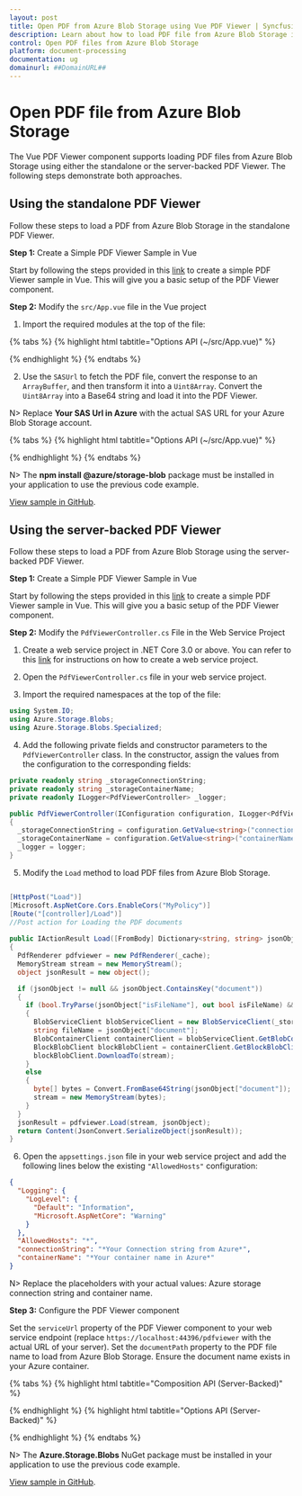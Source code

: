 ```yaml
---
layout: post
title: Open PDF from Azure Blob Storage using Vue PDF Viewer | Syncfusion
description: Learn about how to load PDF file from Azure Blob Storage in Syncfusion Vue PDF Viewer component of Syncfusion Essential JS 2 and more.
control: Open PDF files from Azure Blob Storage
platform: document-processing
documentation: ug
domainurl: ##DomainURL##
---
```


# Open PDF file from Azure Blob Storage

The Vue PDF Viewer component supports loading PDF files from Azure Blob Storage using either the standalone or the server-backed PDF Viewer. The following steps demonstrate both approaches.

## Using the standalone PDF Viewer

Follow these steps to load a PDF from Azure Blob Storage in the standalone PDF Viewer.

**Step 1:** Create a Simple PDF Viewer Sample in Vue

Start by following the steps provided in this [link](https://help.syncfusion.com/document-processing/pdf/pdf-viewer/vue/getting-started) to create a simple PDF Viewer sample in Vue. This will give you a basic setup of the PDF Viewer component.

**Step 2:** Modify the `src/App.vue` file in the Vue project

1. Import the required modules at the top of the file:

{% tabs %}
{% highlight html tabtitle="Options API (~/src/App.vue)" %}

<script>
  import { BlockBlobClient } from "@azure/storage-blob";
</script>

{% endhighlight %}
{% endtabs %}

2. Use the `SASUrl` to fetch the PDF file, convert the response to an `ArrayBuffer`, and then transform it into a `Uint8Array`. Convert the `Uint8Array` into a Base64 string and load it into the PDF Viewer.

N> Replace **Your SAS Url in Azure** with the actual SAS URL for your Azure Blob Storage account.

{% tabs %}
{% highlight html tabtitle="Options API (~/src/App.vue)" %}

<script>
  export default {
    methods: {
      loadPdfDocument: async function () {
        var SASUrl = "*Your SAS Url in Azure*";
        const response = await fetch(SASUrl);
        const arrayBuffer = await response.arrayBuffer();
        const uint8Array = new Uint8Array(arrayBuffer);
        const base64String = btoa(
          String.fromCharCode(...uint8Array)
        );
        var viewer = document.getElementById('pdfViewer').ej2_instances[0];
        setTimeout(function() {
          viewer.load("data:application/pdf;base64," + base64String);
        }, 2000);
      },
    }
  }
</script>

{% endhighlight %}
{% endtabs %}

N> The **npm install @azure/storage-blob** package must be installed in your application to use the previous code example.

[View sample in GitHub](https://github.com/SyncfusionExamples/open-save-pdf-documents-in-azure-blob-storage/tree/master/Open%20and%20Save%20PDF%20in%20Azure%20Blob%20Storage%20using%20Standalone).

## Using the server-backed PDF Viewer

Follow these steps to load a PDF from Azure Blob Storage using the server-backed PDF Viewer.

**Step 1:** Create a Simple PDF Viewer Sample in Vue

Start by following the steps provided in this [link](https://help.syncfusion.com/document-processing/pdf/pdf-viewer/vue/getting-started) to create a simple PDF Viewer sample in Vue. This will give you a basic setup of the PDF Viewer component.

**Step 2:** Modify the `PdfViewerController.cs` File in the Web Service Project

1. Create a web service project in .NET Core 3.0 or above. You can refer to this [link](https://www.syncfusion.com/kb/11063/how-to-create-pdf-viewer-web-service-in-net-core-3-0-and-above) for instructions on how to create a web service project.

2. Open the `PdfViewerController.cs` file in your web service project.

3. Import the required namespaces at the top of the file:

```csharp
using System.IO;
using Azure.Storage.Blobs;
using Azure.Storage.Blobs.Specialized;
```

4. Add the following private fields and constructor parameters to the `PdfViewerController` class. In the constructor, assign the values from the configuration to the corresponding fields:

```csharp
private readonly string _storageConnectionString;
private readonly string _storageContainerName;
private readonly ILogger<PdfViewerController> _logger;

public PdfViewerController(IConfiguration configuration, ILogger<PdfViewerController> logger)
{
  _storageConnectionString = configuration.GetValue<string>("connectionString");
  _storageContainerName = configuration.GetValue<string>("containerName");
  _logger = logger;
}
```

5. Modify the `Load` method to load PDF files from Azure Blob Storage.

```csharp

[HttpPost("Load")]
[Microsoft.AspNetCore.Cors.EnableCors("MyPolicy")]
[Route("[controller]/Load")]
//Post action for Loading the PDF documents 
 
public IActionResult Load([FromBody] Dictionary<string, string> jsonObject)
{
  PdfRenderer pdfviewer = new PdfRenderer(_cache);
  MemoryStream stream = new MemoryStream();
  object jsonResult = new object();

  if (jsonObject != null && jsonObject.ContainsKey("document"))
  {
    if (bool.TryParse(jsonObject["isFileName"], out bool isFileName) && isFileName)
    {
      BlobServiceClient blobServiceClient = new BlobServiceClient(_storageConnectionString);
      string fileName = jsonObject["document"];
      BlobContainerClient containerClient = blobServiceClient.GetBlobContainerClient(_storageContainerName);
      BlockBlobClient blockBlobClient = containerClient.GetBlockBlobClient(fileName);
      blockBlobClient.DownloadTo(stream);
    }
    else
    {
      byte[] bytes = Convert.FromBase64String(jsonObject["document"]);
      stream = new MemoryStream(bytes);
    }
  }
  jsonResult = pdfviewer.Load(stream, jsonObject);
  return Content(JsonConvert.SerializeObject(jsonResult));
}
```

6. Open the `appsettings.json` file in your web service project and add the following lines below the existing `"AllowedHosts"` configuration:

```json
{
  "Logging": {
    "LogLevel": {
      "Default": "Information",
      "Microsoft.AspNetCore": "Warning"
    }
  },
  "AllowedHosts": "*",
  "connectionString": "*Your Connection string from Azure*",
  "containerName": "*Your container name in Azure*"
}
```

N> Replace the placeholders with your actual values: Azure storage connection string and container name.

**Step 3:** Configure the PDF Viewer component

Set the `serviceUrl` property of the PDF Viewer component to your web service endpoint (replace `https://localhost:44396/pdfviewer` with the actual URL of your server). Set the `documentPath` property to the PDF file name to load from Azure Blob Storage. Ensure the document name exists in your Azure container.

{% tabs %}
{% highlight html tabtitle="Composition API (Server-Backed)" %}

<template>
  <div id="app">
    <ejs-pdfviewer id="pdfViewer" :serviceUrl="serviceUrl" :documentPath="documentPath">
    </ejs-pdfviewer>
  </div>
</template>

<script setup>
import { provide } from "vue";

import {
  PdfViewerComponent as EjsPdfviewer, Toolbar, Magnification, Navigation, LinkAnnotation, BookmarkView,
  ThumbnailView, Print, TextSelection, TextSearch, Annotation, FormFields, FormDesigner
} from '@syncfusion/ej2-vue-pdfviewer';

// Replace the "localhost:44396" with the actual URL of your server
const serviceUrl = "https://localhost:44396/pdfviewer";
const documentPath = "PDF_Succinctly.pdf";

provide('PdfViewer', [Toolbar, Magnification, Navigation, LinkAnnotation, BookmarkView, ThumbnailView,
  Print, TextSelection, TextSearch, Annotation, FormFields, FormDesigner]);

</script>

{% endhighlight %}
{% highlight html tabtitle="Options API (Server-Backed)" %}

<template>
  <div id="app">
    <ejs-pdfviewer id="pdfViewer" :serviceUrl="serviceUrl" :documentPath="documentPath">
    </ejs-pdfviewer>
  </div>
</template>

<script>
import {
  PdfViewerComponent, Toolbar, Magnification, Navigation, LinkAnnotation, BookmarkView,
  ThumbnailView, Print, TextSelection, TextSearch, Annotation, FormFields, FormDesigner
} from '@syncfusion/ej2-vue-pdfviewer';

export default {
  name: 'app',
  components: {
    'ejs-pdfviewer': PdfViewerComponent
  },
  data() {
    return {
      // Replace the "localhost:44396" with the actual URL of your server
      serviceUrl: "https://localhost:44396/pdfviewer",
      documentPath: "PDF_Succinctly.pdf"
    };
  },
  provide: {
    PdfViewer: [Toolbar, Magnification, Navigation, LinkAnnotation, BookmarkView, ThumbnailView,
      Print, TextSelection, TextSearch, Annotation, FormFields, FormDesigner]
  }
}
</script>

{% endhighlight %}
{% endtabs %}

N> The **Azure.Storage.Blobs** NuGet package must be installed in your application to use the previous code example.

[View sample in GitHub](https://github.com/SyncfusionExamples/open-save-pdf-documents-in-azure-blob-storage/tree/master/Open%20and%20Save%20PDF%20in%20Azure%20Blob%20Storage%20using%20Server-Backend).